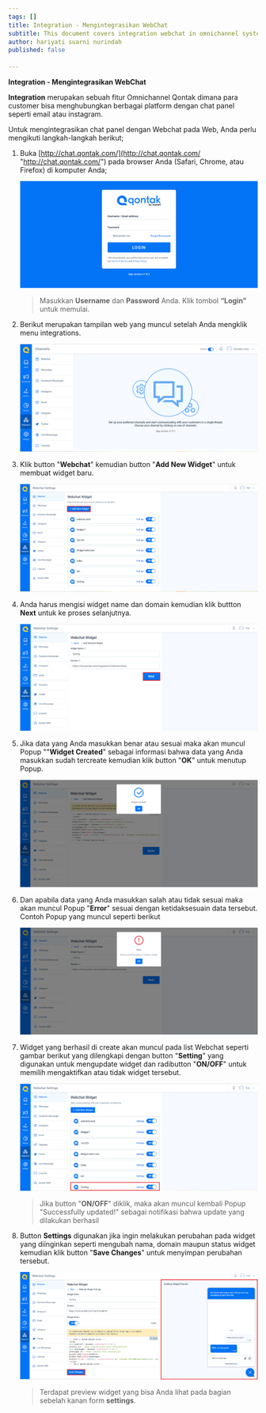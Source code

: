 ```yaml
---
tags: []
title: Integration - Mengintegrasikan WebChat
subtitle: This document covers integration webchat in omnichannel system
author: hariyati suarni nurindah
published: false

---
```

**Integration - Mengintegrasikan WebChat**

**Integration** merupakan sebuah fitur Omnichannel Qontak dimana para customer bisa menghubungkan berbagai platform dengan chat panel seperti email atau instagram.

Untuk mengintegrasikan chat panel dengan Webchat pada Web, Anda perlu mengikuti langkah-langkah berikut;

1. Buka [http://chat.qontak.com/](http://chat.qontak.com/ "http://chat.qontak.com/") pada browser Anda (Safari, Chrome, atau Firefox) di komputer Anda;

   ![](/uploads/login-qontak-c.png)

   > Masukkan **Username** dan **Password** Anda. Klik tombol **“Login”** untuk memulai.
2. Berikut merupakan tampilan web yang muncul setelah Anda mengklik menu integrations.

   ![](/uploads/integrasi.PNG)
3. Klik button "**Webchat**" kemudian button "**Add New Widget**" untuk membuat widget baru.

   ![](/uploads/webchat7.PNG)
4. Anda harus mengisi widget name dan domain kemudian klik buttton **Next** untuk ke proses selanjutnya.

   ![](/uploads/webchat1.PNG)
5. Jika data yang Anda masukkan benar atau sesuai maka akan muncul Popup ""**Widget Created**" sebagai informasi bahwa data yang Anda masukkan sudah tercreate kemudian klik button "**OK**" untuk menutup Popup.

   ![](/uploads/webchat3.PNG)
6. Dan apabila data yang Anda masukkan salah atau tidak sesuai maka akan muncul Popup "**Error**" sesuai dengan ketidaksesuain data tersebut. Contoh Popup yang muncul seperti berikut

   ![](/uploads/webchat2.PNG)
7. Widget yang berhasil di create akan muncul pada list  Webchat seperti gambar berikut yang dilengkapi dengan button "**Setting**" yang digunakan untuk mengupdate widget dan radibutton "**ON/OFF**" untuk memilih mengaktifkan atau tidak widget tersebut.

   ![](/uploads/webchat5.PNG)

   > Jika button "**ON/OFF**" diklik, maka akan muncul kembali Popup "Successfully updated!"  sebagai notifikasi bahwa update yang dilakukan berhasil
8. Button **Settings** digunakan jika ingin melakukan perubahan pada widget yang diinginkan seperti mengubah nama, domain maupun status widget kemudian klik button "**Save Changes**" untuk menyimpan perubahan tersebut.

   ![](/uploads/webchat6.PNG)

   > Terdapat preview widget yang bisa Anda lihat pada bagian sebelah kanan form **settings**.